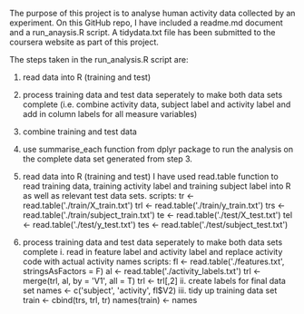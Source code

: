 The purpose of this project is to analyse human activity data collected by an experiment. 
On this GitHub repo, I have included a readme.md document and a run_anaysis.R script. A tidydata.txt file has been submitted to the coursera website as part of this project.

The steps taken in the run_analysis.R script are:
  1. read data into R (training and test)
  2. process training data and test data seperately to make both data sets complete 
  (i.e. combine activity data, subject label and activity label and add in column labels for all measure variables)
  3. combine training and test data
  4. use summarise_each function from dplyr package to run the analysis on the complete data set generated from step 3.
  
  1. read data into R (training and test)
  I have used read.table function to read training data, training activity label and training subject label into R as well as relevant test data sets.
scripts:
tr <- read.table('./train/X_train.txt')
trl <- read.table('./train/y_train.txt')
trs <- read.table('./train/subject_train.txt')
te <- read.table('./test/X_test.txt')
tel <- read.table('./test/y_test.txt')
tes <- read.table('./test/subject_test.txt')  

  2. process training data and test data seperately to make both data sets complete 
  i. read in feature label and activity label and replace activity code with actual activity names
scripts:
fl <- read.table('./features.txt', stringsAsFactors = F)
al <- read.table('./activity_labels.txt')
trl <- merge(trl, al, by = 'V1', all = T)
trl <- trl[,2]
  ii. create labels for final data set
names <- c('subject', 'activity', fl$V2)
  iii. tidy up training data set
train <- cbind(trs, trl, tr)
names(train) <- names 










